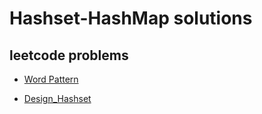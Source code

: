 # Hashset-HashMap solutions

## leetcode problems

- [Word Pattern](./Word_Pattern.md)

- [Design_Hashset](./Design_Hashset.md)
